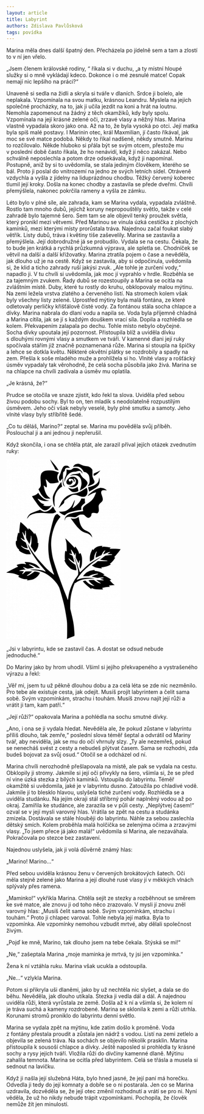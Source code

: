 ```yaml
---
layout: article
title: Labyrint
authors: Zdislava Pavlůsková
tags: povídka
---
```


Marina měla dnes další špatný den. Přecházela po jídelně sem a tam a zlostí to v ní jen vřelo.

„Jsem členem královské rodiny, “ říkala si v duchu, „a ty místní hloupé služky si o mně vykládají kdeco. Dokonce i o mé zesnulé matce! Copak nemají nic lepšího na práci?“

Unaveně si sedla na židli a skryla si tváře v dlaních. Srdce ji bolelo, ale neplakala. Vzpomínala na svou matku, krásnou Leandru. Myslela na jejich společné procházky, na to, jak ji učila jezdit na koni a hrát na loutnu. Nemohla zapomenout na žádný z těch okamžiků, kdy byly spolu. Vzpomínala na její krásné zelené oči, zrzavé vlasy a něžný hlas. Marina vlastně vypadala skoro jako ona. Až na to, že byla vysoká po otci. Její matka byla spíš malé postavy. I Marinin otec, král Maxmilian, jí často říkával, jak moc se své matce podobá. Někdy to říkal nadšeně, někdy smutně. Marinu to rozčilovalo. Někde hluboko si přála být se svým otcem, přestože mu v poslední době často říkala, že ho nenávidí, když jí něco zakázal. Nebo schválně neposlechla a potom drze odsekávala, když ji napomínal. Postupně, aniž by si to uvědomila, se stala jediným člověkem, kterého se bál. Proto ji poslal do vnitrozemí na jedno ze svých letních sídel. Otráveně vzdychla a vyšla z jídelny na liduprázdnou chodbu. Těžký červený koberec tlumil její kroky. Došla na konec chodby a zastavila se přede dveřmi. Chvíli přemýšlela, nakonec pokrčila rameny a vyšla ze zámku.

Léto bylo v plné síle, ale zahrada, kam se Marina vydala, vypadala zvláštně. Rostlo tam mnoho dubů, jejichž koruny nepropouštěly světlo, takže v celé zahradě bylo tajemné šero. Sem tam se ale objevil tenký proužek světla, který pronikl mezi větvemi. Před Marinou se vinula úzká cestička z plochých kamínků, mezi kterými místy prorůstala tráva. Najednou začal foukat slabý větřík. Listy dubů, tráva i květiny tiše zaševelily. Marina se zastavila a přemýšlela. Její dobrodružné já se probudilo. Vydala se na cestu. Čekala, že to bude jen krátká a rychlá průzkumná výprava, ale spletla se. Chodníček se větvil na další a další křižovatky. Marina ztratila pojem o čase a nevěděla, jak dlouho už je na cestě. Když se zastavila, aby si odpočinula, uvědomila si, že klid a ticho zahrady ruší jakýsi zvuk. „Ale tohle je zurčení vody,“ napadlo ji. V tu chvíli si uvědomila, jak moc jí vyprahlo v hrdle. Rozběhla se za tajemným zvukem. Řady dubů se rozestoupily a Marina se ocitla na zvláštním místě. Duby, které tu rostly do kruhu, obklopovaly malou mýtinu. Na zemi ležela vrstva zlatého a červeného listí. Na stromech kolem však byly všechny listy zelené. Uprostřed mýtiny byla malá fontána, ze které odletovaly perličky křišťálově čisté vody. Za fontánou stála socha chlapce a dívky. Marina nabrala do dlaní vodu a napila se. Voda byla příjemně chladná a Marina cítila, jak se jí s každým douškem vrací síla. Dopila a rozhlédla se kolem. Překvapením zalapala po dechu. Tohle místo nebylo obyčejné. Socha dívky upoutala její pozornost. Přistoupila blíž a uviděla dívku s dlouhými rovnými vlasy a smutkem ve tváři. V kamenné dlani její ruky spočívala stářím již značně poznamenaná růže. Marina si stoupla na špičky a lehce se dotkla květu. Některé okvětní plátky se rozdrobily a spadly na zem. Přešla k soše mladého muže a prohlížela si ho. Vlnité vlasy a rošťácký úsměv vypadaly tak věrohodně, že celá socha působila jako živá. Marina se na chlapce na chvíli zadívala a úsměv mu oplatila.

„Je krásná, že?“

Prudce se otočila ve snaze zjistit, kdo řekl ta slova. Uviděla před sebou živou podobu sochy. Byl to on, ten mladík s neodolatelně rozpustilým úsměvem. Jeho oči však nebyly veselé, byly plné smutku a samoty. Jeho vlnité vlasy byly stříbřitě šedé.

„Co tu děláš, Marino?“ zeptal se. Marina mu pověděla svůj příběh. Poslouchal ji a ani jednou ji nepřerušil.

Když skončila, i ona se chtěla ptát, ale zarazil příval jejích otázek zvednutím ruky:

![](flower-681011-1280-opt.jpg)

„Jsi v labyrintu, kde se zastavil čas. A dostat se odsud nebude jednoduché.“

Do Mariny jako by hrom uhodil. Všiml si jejího překvapeného a vystrašeného výrazu a řekl:

„Věř mi, jsem tu už pěkně dlouhou dobu a za celá léta se zde nic nezměnilo. Pro tebe ale existuje cesta, jak odejít. Musíš projít labyrintem a čelit sama sobě. Svým vzpomínkám, strachu i touhám. Musíš znovu najít její růži a vrátit ji tam, kam patří.“

„Její růži?“ opakovala Marina a pohlédla na sochu smutné dívky.

„Ano, i ona se ji vydala hledat. Nevěděla ale, že pokud zůstane v labyrintu příliš dlouho, tak zemře,“ poslední slova téměř šeptal a odvrátil od Mariny tvář, aby neviděla, jak se mu do očí vhrnuly slzy. „Ty ale nezemřeš, pokud se nenecháš svést z cesty a nebudeš plýtvat časem. Sama se rozhodni, zda budeš bojovat za svůj osud.“ Otočil se a odcházel od ní.

Marina chvíli nerozhodně přešlapovala na místě, ale pak se vydala na cestu. Obklopily ji stromy. Jakmile si její oči přivykly na šero, všimla si, že se před ní vine úzká stezka z bílých kamínků. Vstoupila do labyrintu. Téměř okamžitě si uvědomila, jaké je v labyrintu dusno. Zatoužila po chladivé vodě. Jakmile jí to blesklo hlavou, uslyšela tiché zurčení vody. Rozhlédla se a uviděla studánku. Na jejím okraji stál stříbrný pohár naplněný vodou až po okraj. Zamířila ke studánce, ale zarazila se v půli cesty. „Neplýtvej časem!“ ozval se v její mysli varovný hlas. Vrátila se zpět na cestu a studánka zmizela. Dostávala se stále hlouběji do labyrintu. Náhle za sebou zaslechla dětský smích. Kolem proběhla malá holčička se zelenýma očima a zrzavými vlasy. „To jsem přece já jako malá!“ uvědomila si Marina, ale nezaváhala. Pokračovala po stezce bez zastavení.

Najednou uslyšela, jak ji volá důvěrně známý hlas:

„Marino! Marino…“

Před sebou uviděla krásnou ženu v červených brokátových šatech. Oči měla stejně zelené jako Marina a její dlouhé rusé vlasy jí v měkkých vlnách splývaly přes ramena.

„Maminko!“ vykřikla Marina. Chtěla sejít ze stezky a rozběhnout se směrem ke své matce, ale znovu ji od toho něco zrazovalo. V mysli jí znovu zněl varovný hlas: „Musíš čelit sama sobě. Svým vzpomínkám, strachu i touhám.“ Proto ji chlapec varoval. Tohle nebyla její matka. Byla to vzpomínka. Ale vzpomínky nemohou vzbudit mrtvé, aby dělali společnost živým.

„Pojď ke mně, Marino, tak dlouho jsem na tebe čekala. Stýská se mi!“

„Ne,“ zašeptala Marina „moje maminka je mrtvá, ty jsi jen vzpomínka.“

Žena k ní vztáhla ruku. Marina však ucukla a odstoupila.

„Ne…“ vzlykla Marina.

Potom si přikryla uši dlaněmi, jako by už nechtěla nic slyšet, a dala se do běhu. Nevěděla, jak dlouho utíkala. Stezka ji vedla dál a dál. A najednou uviděla růži, která vyrůstala ze země. Došla až k ní a všimla si, že kolem ní je tráva suchá a kameny rozdrobené. Marina se sklonila k zemi a růži utrhla. Korunami stromů proniklo do labyrintu denní světlo.

Marina se vydala zpět na mýtinu, kde zatím došlo k proměně. Voda z fontány přestala proudit a zůstala jen nádrž s vodou. Listí na zemi zetlelo a objevila se zelená tráva. Na sochách se objevilo několik prasklin. Marina přistoupila k sousoší chlapce a dívky. Ještě naposled si prohlédla ty krásné sochy a rysy jejich tváří. Vložila růži do dívčiny kamenné dlaně. Mýtinu zahalila temnota. Marina se ocitla před labyrintem. Celá se třásla a musela si sednout na lavičku.

Když ji našla její služebná Háta, bylo hned jasné, že její paní má horečku. Odvedla ji tedy do její komnaty a dobře se o ni postarala. Jen co se Marina uzdravila, dozvěděla se, že její otec změnil rozhodnutí a vrátí se pro ni. Nyní věděla, že už ho nikdy nebude trápit vzpomínkami. Pochopila, že člověk nemůže žít jen minulostí.
